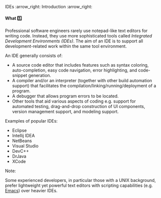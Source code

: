 <link rel="stylesheet" href="{{baseUrl}}/css/textbook.css">

<div class="website-content">

<div id="path">IDEs :arrow_right: Introduction :arrow_right:</div>

<div id="title">

#### What :one:

</div>

<div id="body">

Professional software engineers rarely use notepad-like text editors for writing code. Instead, they use more sophisticated tools called _Integrated Development Environments (IDEs)_. The aim of an IDE is to support all development-related work within the same tool environment.

An IDE generally consists of:

*	A source code editor that includes features such as syntax coloring, auto-completion, easy code navigation, error highlighting, and code-snippet generation.
*	A compiler and/or an interpreter (together with other build automation support) that facilitates the compilation/linking/running/deployment of a program.
*	A debugger that allows program errors to be located.
*	Other tools that aid various aspects of coding e.g. support for automated testing, drag-and-drop construction of UI components, version management support, and modeling support.

<tip-box>

Examples of popular IDEs:

* Eclipse
* Intellij IDEA
* NetBeans
* Visual Studio
* DevC++
* DrJava
* XCode

</tip-box>

<tip-box type="info">

Note:

Some experienced developers, in particular those with a UNIX background, prefer lightweight yet powerful text editors with scripting capabilities (e.g. [Emacs](http://www.gnu.org/software/emacs/)) over heavier IDEs.

</tip-box>

</div>

</div>
